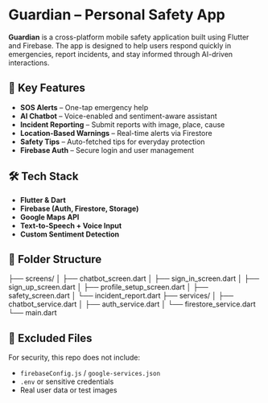 # Guardian – Personal Safety App

**Guardian** is a cross-platform mobile safety application built using Flutter and Firebase. The app is designed to help users respond quickly in emergencies, report incidents, and stay informed through AI-driven interactions.

## 🔐 Key Features
- **SOS Alerts** – One-tap emergency help
- **AI Chatbot** – Voice-enabled and sentiment-aware assistant
- **Incident Reporting** – Submit reports with image, place, cause
- **Location-Based Warnings** – Real-time alerts via Firestore
- **Safety Tips** – Auto-fetched tips for everyday protection
- **Firebase Auth** – Secure login and user management

## 🛠️ Tech Stack
- **Flutter & Dart**
- **Firebase (Auth, Firestore, Storage)**
- **Google Maps API**
- **Text-to-Speech + Voice Input**
- **Custom Sentiment Detection**

## 📁 Folder Structure
├── screens/
│ ├── chatbot_screen.dart
│ ├── sign_in_screen.dart
│ ├── sign_up_screen.dart
│ ├── profile_setup_screen.dart
│ ├── safety_screen.dart
│ └── incident_report.dart
├── services/
│ ├── chatbot_service.dart
│ ├── auth_service.dart
│ └── firestore_service.dart
└── main.dart

## 🚫 Excluded Files
For security, this repo does not include:
- `firebaseConfig.js` / `google-services.json`
- `.env` or sensitive credentials
- Real user data or test images
